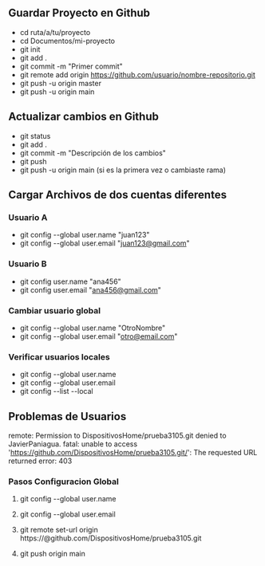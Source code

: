## Guardar Proyecto en Github
- cd ruta/a/tu/proyecto
- cd Documentos/mi-proyecto
- git init
- git add .
- git commit -m "Primer commit"
- git remote add origin https://github.com/usuario/nombre-repositorio.git
- git push -u origin master
- git push -u origin main

## Actualizar cambios en Github
- git status 
- git add .
- git commit -m "Descripción de los cambios"
- git push
- git push -u origin main (si es la primera vez o cambiaste rama)

## Cargar Archivos de dos cuentas diferentes
### Usuario A
- git config --global user.name "juan123"
- git config --global user.email "juan123@gmail.com"

### Usuario B

- git config user.name "ana456"
- git config user.email "ana456@gmail.com"

### Cambiar usuario global
- git config --global user.name "OtroNombre"
- git config --global user.email "otro@email.com"

### Verificar usuarios locales
- git config --global user.name
- git config --global user.email
- git config --list --local

## Problemas de Usuarios
remote: Permission to DispositivosHome/prueba3105.git denied to JavierPaniagua.
fatal: unable to access 'https://github.com/DispositivosHome/prueba3105.git/': The requested URL returned error: 403

### Pasos Configuracion Global
1.  git config --global user.name
2. git config --global user.email

3. git remote set-url origin https://<nuevo-usuario>@github.com/DispositivosHome/prueba3105.git

3. 
    git push origin main

